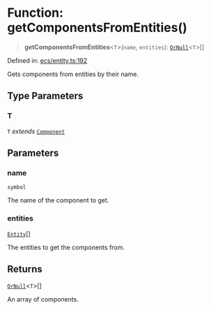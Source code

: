# Function: getComponentsFromEntities()

> **getComponentsFromEntities**\<`T`\>(`name`, `entities`): [`OrNull`](../type-aliases/OrNull.md)\<`T`\>[]

Defined in: [ecs/entity.ts:192](https://github.com/Forge-Game-Engine/Forge/blob/5b90130e2e0c679482e3bd31c32cbea9b4cffce1/src/ecs/entity.ts#L192)

Gets components from entities by their name.

## Type Parameters

### T

`T` *extends* [`Component`](../interfaces/Component.md)

## Parameters

### name

`symbol`

The name of the component to get.

### entities

[`Entity`](../classes/Entity.md)[]

The entities to get the components from.

## Returns

[`OrNull`](../type-aliases/OrNull.md)\<`T`\>[]

An array of components.
